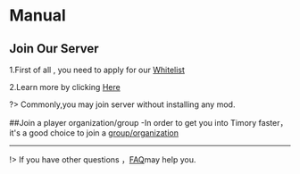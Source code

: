 # Manual

## Join Our Server

1.First of all , you need to apply for our [Whitelist](/en-US/join/whitelist.md)  

2.Learn more by clicking [Here](/en-US/guide/serverInfo.md)

?> Commonly,you may join server without installing any mod.

##Join a player organization/group
  -In order to get you into Timory faster，it's a good choice to join a [group/organization](/en-US/culture/group.md)

---

!> If you have other questions ，[FAQ](/en-US/guide/faq.md)may help you.